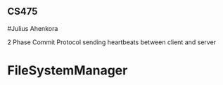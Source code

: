 ## CS475

#Julius Ahenkora

2 Phase Commit Protocol sending heartbeats between client and server
# FileSystemManager
